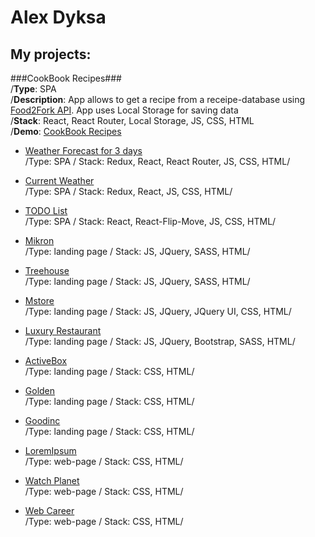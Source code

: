 # Alex Dyksa
## My projects:

###CookBook Recipes###  
/**Type**: SPA  
/**Description**: App allows to get a recipe from a receipe-database using [Food2Fork API](https://www.food2fork.com/about/api). App uses Local Storage for saving data  
/**Stack**: React, React Router, Local Storage, JS, CSS, HTML  
/**Demo**: [CookBook Recipes](https://odyksa.github.io/cookbook) 

- [Weather Forecast for 3 days](https://odyksa.github.io/weather-forecast)  
/Type: SPA / Stack: Redux, React, React Router, JS, CSS, HTML/ 

- [Current Weather](https://odyksa.github.io/current_weather)  
/Type: SPA / Stack: Redux, React, JS, CSS, HTML/  

- [TODO List](https://odyksa.github.io/todo_list)  
/Type: SPA / Stack: React, React-Flip-Move, JS, CSS, HTML/  

- [Mikron](https://odyksa.github.io/mikron)  
/Type: landing page / Stack: JS, JQuery, SASS, HTML/  

- [Treehouse](https://odyksa.github.io/treehouse)  
/Type: landing page / Stack: JS, JQuery, SASS, HTML/  

- [Mstore](https://odyksa.github.io/mstore)  
/Type: landing page / Stack: JS, JQuery, JQuery UI, CSS, HTML/ 

- [Luxury Restaurant](https://odyksa.github.io/luxury_restaurant)  
/Type: landing page / Stack: JS, JQuery, Bootstrap, SASS, HTML/

- [ActiveBox](https://odyksa.github.io/activebox)  
/Type: landing page / Stack: CSS, HTML/

- [Golden](https://odyksa.github.io/golden)  
/Type: landing page / Stack: CSS, HTML/

- [Goodinc](https://odyksa.github.io/goodinc)  
/Type: landing page / Stack: CSS, HTML/

- [LoremIpsum](https://odyksa.github.io/lorem_ipsum)  
/Type: web-page / Stack: CSS, HTML/

- [Watch Planet](https://odyksa.github.io/watch_planet)  
/Type: web-page / Stack: CSS, HTML/

- [Web Career](https://odyksa.github.io/webcareer)  
/Type: web-page / Stack: CSS, HTML/

